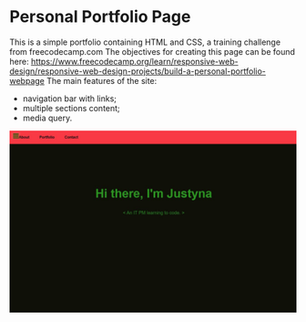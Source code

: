 # Personal Portfolio Page
This is a simple portfolio containing HTML and CSS, a training challenge from freecodecamp.com The objectives for creating this page can be found here: https://www.freecodecamp.org/learn/responsive-web-design/responsive-web-design-projects/build-a-personal-portfolio-webpage
The main features of the site:
- navigation bar with links;
- multiple sections content;
- media query.

<a href="https://codepen.io/jwojsz/full/vYEVmao" target="_blank">
  <img src="https://raw.githubusercontent.com/jwojsz/Personal-Portfolio/master/Portfolio.JPG">
  </a>
